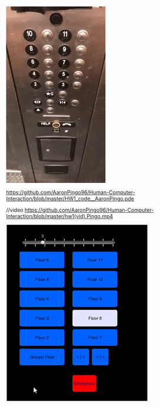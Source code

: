 ![Elevator_Gif_Aaron](https://github.com/AaronPingo96/Human-Computer-Interaction/blob/master/hw1.elevator.gif)

https://github.com/AaronPingo96/Human-Computer-Interaction/blob/master/HW1_code__AaronPingo.pde

//video
https://github.com/AaronPingo96/Human-Computer-Interaction/blob/master/hw1(vid).Pingo.mp4


![project_Gif_Aaron](https://github.com/AaronPingo96/Human-Computer-Interaction/blob/master/hw1.Pingo.gif)



